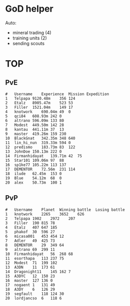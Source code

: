 # GoD helper
Auto:
* mineral trading (4)
* training units (2)
* sending scouts

# TOP
## PvE
	#	Username	Experience	Mission	Expedition
	1	Telpapa	9120.48m	356	124
	2	Etalz	8905.47m	523	53
	3	Filler	1521.04m	149	17
	4	knotwork	690.04m	49	0
	5	qci84	608.93m	242	0
	6	altrano	596.09m	133	80
	7	Modest	449.50m	142	28
	8	kantau	441.11m	37	13
	9	master	419.26m	159	230
	10	BlackGnat	342.35m	348	640
	11	lin_hi_nun	319.33m	594	0
	12	predismo	183.73m	83	122
	13	JohnDoe	150.13m	222	0
	14	Firmanhidayat	139.71m	42	75
	15	Star101	109.06m	97	88
	16	sp1ke77	105.22m	113	137
	17	DEMENTOR	72.56m	231	114
	18	ilude	62.45m	153	0
	19	Blue	54.12m	68	0
	20	alex	50.73m	100	1

## PvP
	#	Username	Planet	Winning battle	Losing battle
	1	knotwork	2265	3652	626
	2	Telpapa	1902	2972	207
	3	Filler	190	815	78
	4	Etalz	407	647	185
	5	phakof	30	596	27
	6	micasa001	453	454	12
	7	Adler	49	425	73
	8	DEMENTOR	29	349	64
	9	altrano	69	299	11
	10	Firmanhidayat	56	268	68
	11	esorthapa	113	237	75
	12	Modest	71	199	102
	13	A3DN	11	173	61
	14	Dragonight11	145	162	7
	15	A3DYC	12	150	23
	16	master	127	136	0
	17	nogaent	1	131	49
	18	A3DY	6	126	29
	19	segfault	118	124	30
	20	lordjancso	6	118	6